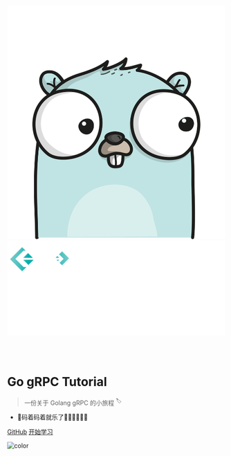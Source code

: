 ![logo](_media/logo-gopher.png ':id=logo-go')
![logo](_media/logo-grpc.png ':id=logo-grpc')

<br/><br/>

# **Go gRPC Tutorial**

> 一份关于 Golang gRPC 的小旅程 <sup>🏷</sup>

- 🚚码着码着就乐了🚌🚌🚌🚌🚌🚌


[GitHub](https://github.com/jergoo/go-grpc-tutorial)
[开始学习](#gRPC)

![color](#2fc4b2)
